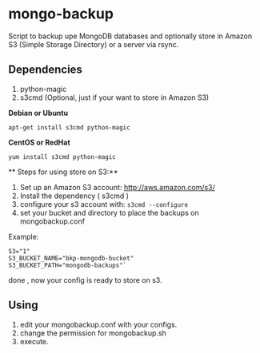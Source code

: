 mongo-backup
============

Script to backup upe MongoDB databases and optionally store in Amazon S3 (Simple Storage Directory) or a server via rsync.

Dependencies
-------------

1. python-magic
2. s3cmd (Optional, just if your want to store in Amazon S3)

**Debian or Ubuntu**

`apt-get install s3cmd python-magic`

**CentOS or RedHat**

`yum install s3cmd python-magic`

** Steps for using store on S3:**

1. Set up an Amazon S3 account: <http://aws.amazon.com/s3/>
2. Install the dependency ( s3cmd )
3. configure your s3 account with:
`s3cmd --configure`
4. set your bucket and directory to place the backups on mongobackup.conf

Example:

    S3="1"
    S3_BUCKET_NAME="bkp-mongodb-bucket"
    S3_BUCKET_PATH="mongodb-backups"`

done , now your config is ready to store on s3.

Using
------

1. edit your mongobackup.conf with your configs.
2. change the permission for mongobackup.sh
3. execute.
